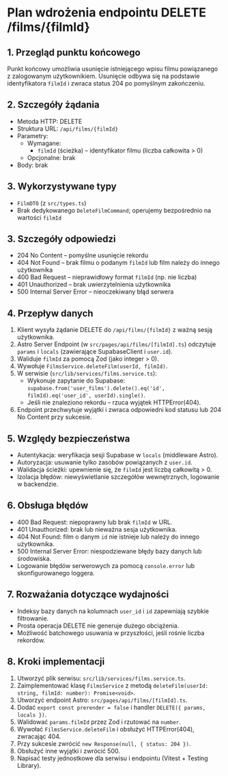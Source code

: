 # Plan wdrożenia endpointu DELETE /films/{filmId}

## 1. Przegląd punktu końcowego
Punkt końcowy umożliwia usunięcie istniejącego wpisu filmu powiązanego z zalogowanym użytkownikiem. Usunięcie odbywa się na podstawie identyfikatora `filmId` i zwraca status 204 po pomyślnym zakończeniu.

## 2. Szczegóły żądania
- Metoda HTTP: DELETE
- Struktura URL: `/api/films/{filmId}`
- Parametry:
  - Wymagane:
    - `filmId` (ścieżka) – identyfikator filmu (liczba całkowita > 0)
  - Opcjonalne: brak
- Body: brak

## 3. Wykorzystywane typy
- `FilmDTO` (z `src/types.ts`)
- Brak dedykowanego `DeleteFilmCommand`; operujemy bezpośrednio na wartości `filmId`

## 3. Szczegóły odpowiedzi
- 204 No Content – pomyślne usunięcie rekordu
- 404 Not Found – brak filmu o podanym `filmId` lub film należy do innego użytkownika
- 400 Bad Request – nieprawidłowy format `filmId` (np. nie liczba)
- 401 Unauthorized – brak uwierzytelnienia użytkownika
- 500 Internal Server Error – nieoczekiwany błąd serwera

## 4. Przepływ danych
1. Klient wysyła żądanie DELETE do `/api/films/{filmId}` z ważną sesją użytkownika.
2. Astro Server Endpoint (w `src/pages/api/films/[filmId].ts`) odczytuje `params` i `locals` (zawierające SupabaseClient i `user.id`).
3. Waliduje `filmId` za pomocą Zod (jako integer > 0).
4. Wywołuje `FilmsService.deleteFilm(userId, filmId)`.
5. W serwisie (`src/lib/services/films.service.ts`):
   - Wykonuje zapytanie do Supabase: `supabase.from('user_films').delete().eq('id', filmId).eq('user_id', userId).single()`.
   - Jeśli nie znaleziono rekordu – rzuca wyjątek HTTPError(404).
6. Endpoint przechwytuje wyjątki i zwraca odpowiedni kod statusu lub 204 No Content przy sukcesie.

## 5. Względy bezpieczeństwa
- Autentykacja: weryfikacja sesji Supabase w `locals` (middleware Astro).
- Autoryzacja: usuwanie tylko zasobów powiązanych z `user.id`.
- Walidacja ścieżki: upewnienie się, że `filmId` jest liczbą całkowitą > 0.
- Izolacja błędów: niewyświetlanie szczegółów wewnętrznych, logowanie w backendzie.

## 6. Obsługa błędów
- 400 Bad Request: niepoprawny lub brak `filmId` w URL.
- 401 Unauthorized: brak lub nieważna sesja użytkownika.
- 404 Not Found: film o danym `id` nie istnieje lub należy do innego użytkownika.
- 500 Internal Server Error: niespodziewane błędy bazy danych lub środowiska.
- Logowanie błędów serwerowych za pomocą `console.error` lub skonfigurowanego loggera.

## 7. Rozważania dotyczące wydajności
- Indeksy bazy danych na kolumnach `user_id` i `id` zapewniają szybkie filtrowanie.
- Prosta operacja DELETE nie generuje dużego obciążenia.
- Możliwość batchowego usuwania w przyszłości, jeśli rośnie liczba rekordów.

## 8. Kroki implementacji
1. Utworzyć plik serwisu: `src/lib/services/films.service.ts`.
2. Zaimplementować klasę `FilmsService` z metodą `deleteFilm(userId: string, filmId: number): Promise<void>`.
3. Utworzyć endpoint Astro: `src/pages/api/films/[filmId].ts`.
4. Dodać `export const prerender = false` i handler `DELETE({ params, locals })`.
5. Walidować `params.filmId` przez Zod i rzutować na `number`.
6. Wywołać `FilmsService.deleteFilm` i obsłużyć HTTPError(404), zwracając 404.
7. Przy sukcesie zwrócić `new Response(null, { status: 204 })`.
8. Obsłużyć inne wyjątki i zwrócić 500.
9. Napisać testy jednostkowe dla serwisu i endpointu (Vitest + Testing Library).